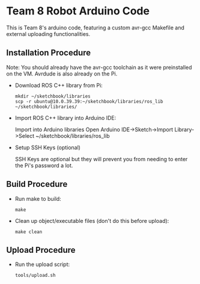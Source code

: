 # Team 8 Robot Arduino Code

This is Team 8's arduino code, featuring a custom avr-gcc Makefile and external uploading functionalities.

## Installation Procedure

Note: You should already have the avr-gcc toolchain as it were preinstalled on the VM. Avrdude is also already on the Pi.

 - Download ROS C++ library from Pi:
	```
	mkdir ~/sketchbook/libraries
	scp -r ubuntu@10.0.39.39:~/sketchbook/libraries/ros_lib ~/sketchbook/libraries/
	```
 - Import ROS C++ library into Arduino IDE:
	
	Import into Arduino libraries
	Open Arduino IDE->Sketch->Import Library->Select ~/sketchbook/libraries/ros_lib
	
 - Setup SSH Keys (optional)
	
	SSH Keys are optional but they will prevent you from needing to enter the Pi's password a lot.
	
## Build Procedure

 - Run make to build:
	```
	make
	```
 - Clean up object/executable files (don't do this before upload):
	```
	make clean
	```
## Upload Procedure

 - Run the upload script:
	```
	tools/upload.sh
	```
